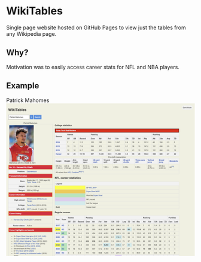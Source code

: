 # WikiTables

Single page website hosted on GitHub Pages to view just the tables from any Wikipedia page.

## Why?

Motivation was to easily access career stats for NFL and NBA players.

## Example

Patrick Mahomes
![Patrick Mahomes WikiTables Page](Example.png)
